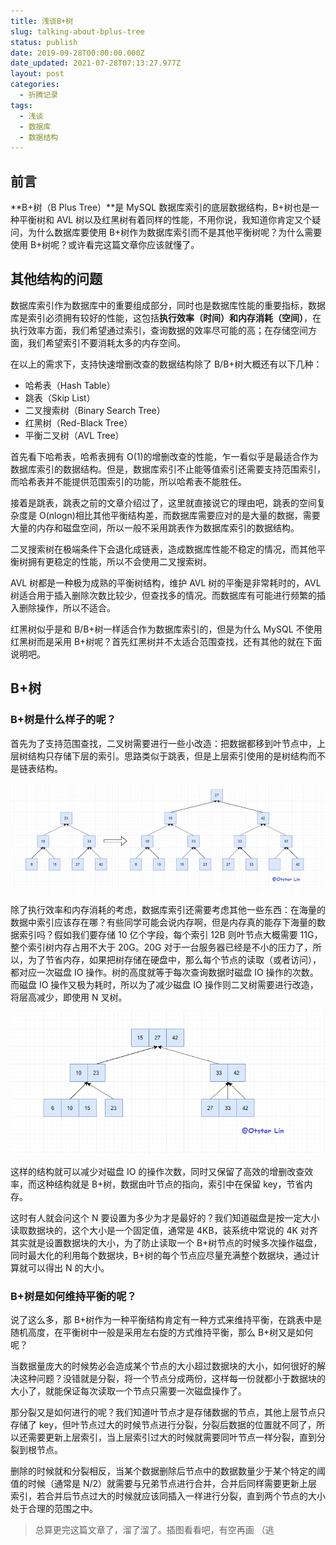 ```yaml
---
title: 浅谈B+树
slug: talking-about-bplus-tree
status: publish
date: 2019-09-28T00:00:00.000Z
date_updated: 2021-07-28T07:13:27.977Z
layout: post
categories:
  - 折腾记录
tags:
  - 浅谈
  - 数据库
  - 数据结构
---
```


## 前言

**B+树（B Plus Tree）**是 MySQL 数据库索引的底层数据结构，B+树也是一种平衡树和 AVL 树以及红黑树有着同样的性能，不用你说，我知道你肯定又个疑问，为什么数据库要使用 B+树作为数据库索引而不是其他平衡树呢？为什么需要使用 B+树呢？或许看完这篇文章你应该就懂了。

## 其他结构的问题

数据库索引作为数据库中的重要组成部分，同时也是数据库性能的重要指标，数据库是索引必须拥有较好的性能，这包括**执行效率（时间）和内存消耗（空间）**，在执行效率方面，我们希望通过索引，查询数据的效率尽可能的高；在存储空间方面，我们希望索引不要消耗太多的内存空间。

在以上的需求下，支持快速增删改查的数据结构除了 B/B+树大概还有以下几种：

- 哈希表（Hash Table）
- 跳表（Skip List）
- 二叉搜索树（Binary Search Tree）
- 红黑树（Red-Black Tree）
- 平衡二叉树（AVL Tree）

首先看下哈希表，哈希表拥有 O(1)的增删改查的性能，乍一看似乎是最适合作为数据库索引的数据结构。但是，数据库索引不止能等值索引还需要支持范围索引，而哈希表并不能提供范围索引的功能，所以哈希表不能胜任。

接着是跳表，跳表之前的文章介绍过了，这里就直接说它的理由吧，跳表的空间复杂度是 O(nlogn)相比其他平衡结构差，而数据库需要应对的是大量的数据，需要大量的内存和磁盘空间，所以一般不采用跳表作为数据库索引的数据结构。

二叉搜索树在极端条件下会退化成链表，造成数据库性能不稳定的情况，而其他平衡树拥有更稳定的性能，所以不会使用二叉搜索树。

AVL 树都是一种极为成熟的平衡树结构，维护 AVL 树的平衡是非常耗时的，AVL 树适合用于插入删除次数比较少，但查找多的情况。而数据库有可能进行频繁的插入删除操作，所以不适合。

红黑树似乎是和 B/B+树一样适合作为数据库索引的，但是为什么 MySQL 不使用红黑树而是采用 B+树呢？首先红黑树并不太适合范围查找，还有其他的就在下面说明吧。

## B+树

### B+树是什么样子的呢？

首先为了支持范围查找，二叉树需要进行一些小改造：把数据都移到叶节点中，上层树结构只存储下层的索引。思路类似于跳表，但是上层索引使用的是树结构而不是链表结构。

![](3eede2f8-27cb-4d27-8ed8-95bb8f3e20a9.jpg)

除了执行效率和内存消耗的考虑，数据库索引还需要考虑其他一些东西：在海量的数据中索引应该存在哪？有些同学可能会说内存啊，但是内存真的能存下海量的数据索引吗？假如我们要存储 10 亿个字段，每个索引 12B 则叶节点大概需要 11G，整个索引树内存占用不大于 20G。20G 对于一台服务器已经是不小的压力了，所以，为了节省内存，如果把树存储在硬盘中，那么每个节点的读取（或者访问），都对应一次磁盘 IO 操作。树的高度就等于每次查询数据时磁盘 IO 操作的次数。而磁盘 IO 操作又极为耗时，所以为了减少磁盘 IO 操作则二叉树需要进行改造，将层高减少，即使用 N 叉树。

![](031c8928-b788-4138-b780-6988b38e3a70.jpg)

这样的结构就可以减少对磁盘 IO 的操作次数，同时又保留了高效的增删改查效率，而这种结构就是 B+树，数据由叶节点的指向，索引中在保留 key，节省内存。

这时有人就会问这个 N 要设置为多少为才是最好的？我们知道磁盘是按一定大小读取数据块的，这个大小是一个固定值，通常是 4KB，装系统中常说的 4K 对齐其实就是设置数据块的大小，为了防止读取一个 B+树节点的时候多次操作磁盘，同时最大化的利用每个数据块，B+树的每个节点应尽量充满整个数据块，通过计算就可以得出 N 的大小。

### B+树是如何维持平衡的呢？

说了这么多，那 B+树作为一种平衡结构肯定有一种方式来维持平衡，在跳表中是随机高度，在平衡树中一般是采用左右旋的方式维持平衡，那么 B+树又是如何呢？

当数据量庞大的时候势必会造成某个节点的大小超过数据块的大小，如何很好的解决这种问题？没错就是分裂，将一个节点分成两份，这样每一份就都小于数据块的大小了，就能保证每次读取一个节点只需要一次磁盘操作了。

那分裂又是如何进行的呢？我们知道叶节点才是存储数据的节点，其他上层节点只存储了 key，但叶节点过大的时候节点进行分裂，分裂后数据的位置就不同了，所以还需要更新上层索引，当上层索引过大的时候就需要同叶节点一样分裂，直到分裂到根节点。

删除的时候就和分裂相反，当某个数据删除后节点中的数据数量少于某个特定的阈值的时候（通常是 N/2）就需要与兄弟节点进行合并，合并后同样需要更新上层索引，若合并后节点过大的时候就应该同插入一样进行分裂，直到两个节点的大小处于合理的范围之中。

> 总算更完这篇文章了，溜了溜了。插图看看吧，有空再画 （逃
